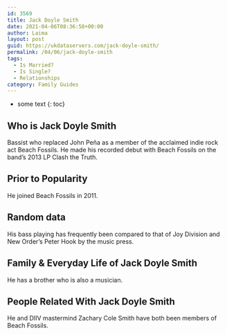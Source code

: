 ```yaml
---
id: 3569
title: Jack Doyle Smith
date: 2021-04-06T08:36:58+00:00
author: Laima
layout: post
guid: https://ukdataservers.com/jack-doyle-smith/
permalink: /04/06/jack-doyle-smith
tags:
  - Is Married?
  - Is Single?
  - Relationships
category: Family Guides
---
```


* some text
{: toc}


## Who is Jack Doyle Smith
                  
                  
                  
Bassist who replaced John Peña as a member of the acclaimed indie rock act Beach Fossils. He made his recorded debut with Beach Fossils on the band&#8217;s 2013 LP Clash the Truth.
                  
              
            
              
            
                
                
                
## Prior to Popularity
                  
                  
                  
He joined Beach Fossils in 2011.
                  
              
            
              
            
                
                
                
## Random data
                  
                  
                  
His bass playing has frequently been compared to that of Joy Division and New Order&#8217;s Peter Hook by the music press. 
                  
              
            
              
            
                
                
                
## Family & Everyday Life of Jack Doyle Smith
                  
                  
                  
He has a brother who is also a musician. 
                  
              
            
              
            
                
                
                
## People Related With Jack Doyle Smith
                  
                  
                  
He and DIIV mastermind Zachary Cole Smith have both been members of Beach Fossils. 
                  
              
            
              
            
                
              
            
              
              
            
            
              
            
          
          
          
